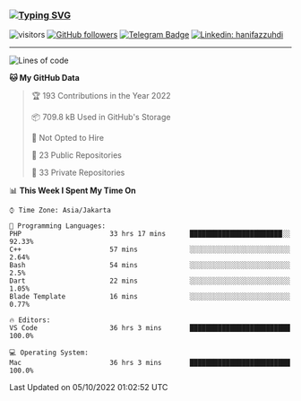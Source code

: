 ### [![Typing SVG](https://readme-typing-svg.herokuapp.com?font=lato&size=22&lines=Hi+There+👋)](https://git.io/typing-svg) 

![visitors](https://visitor-badge.glitch.me/badge?page_id=hanifazzuhdi.hanifazzuhdi)
[![GitHub followers](https://img.shields.io/github/followers/hanifazzuhdi?label=Follow&style=social)](https://github.com/hanifazzuhdi/?tab=follow) 
[![Telegram Badge](https://img.shields.io/badge/-hanif0198-blue?style=social&logo=telegram&link=https://www.t.me/hanif0198/)](https://www.t.me/hanif0198/) 
[![Linkedin: hanifazzuhdi](https://img.shields.io/badge/-hanifazzuhdi-blue?style=flat-square&logo=Linkedin&logoColor=white&link=https://www.linkedin.com/in/hanif-az-zuhdi-69688019b/)](https://www.linkedin.com/in/hanif-az-zuhdi-69688019b/) 

<hr/>

<!--START_SECTION:waka-->
![Lines of code](https://img.shields.io/badge/From%20Hello%20World%20I%27ve%20Written-5%20Million%20lines%20of%20code-blue)

**🐱 My GitHub Data** 

> 🏆 193 Contributions in the Year 2022
 > 
> 📦 709.8 kB Used in GitHub's Storage 
 > 
> 🚫 Not Opted to Hire
 > 
> 📜 23 Public Repositories 
 > 
> 🔑 33 Private Repositories  
 > 
📊 **This Week I Spent My Time On** 

```text
⌚︎ Time Zone: Asia/Jakarta

💬 Programming Languages: 
PHP                      33 hrs 17 mins      ███████████████████████░░   92.33% 
C++                      57 mins             ░░░░░░░░░░░░░░░░░░░░░░░░░   2.64% 
Bash                     54 mins             ░░░░░░░░░░░░░░░░░░░░░░░░░   2.5% 
Dart                     22 mins             ░░░░░░░░░░░░░░░░░░░░░░░░░   1.05% 
Blade Template           16 mins             ░░░░░░░░░░░░░░░░░░░░░░░░░   0.77%

🔥 Editors: 
VS Code                  36 hrs 3 mins       █████████████████████████   100.0%

💻 Operating System: 
Mac                      36 hrs 3 mins       █████████████████████████   100.0%

```


 Last Updated on 05/10/2022 01:02:52 UTC
<!--END_SECTION:waka-->
